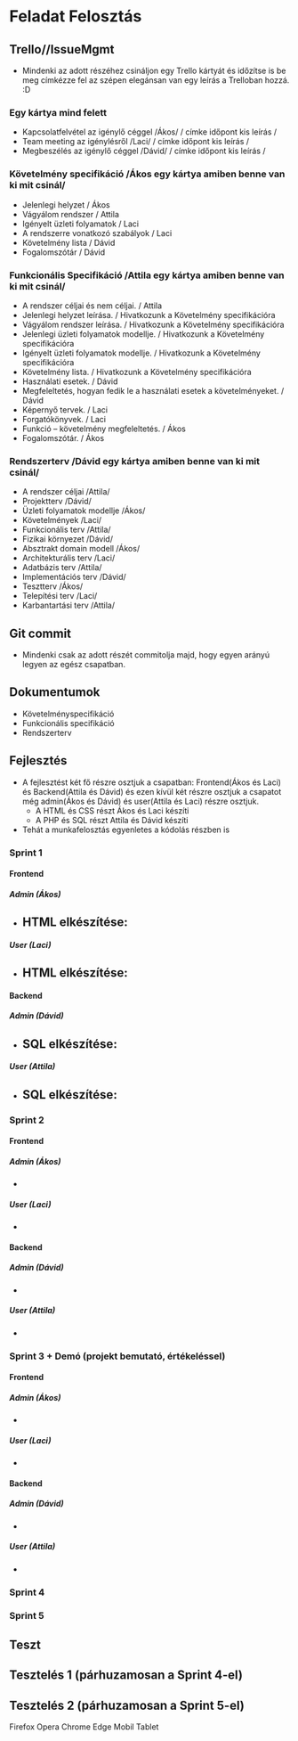 # Feladat Felosztás

## Trello//IssueMgmt

- Mindenki az adott részéhez csináljon egy Trello kártyát és időzítse is be meg címkézze fel az szépen elegánsan van
egy leírás a Trelloban hozzá. :D 

### Egy kártya mind felett
- Kapcsolatfelvétel az igénylő céggel /Ákos/ / címke időpont kis leírás /
- Team meeting az igénylésről /Laci/ / címke időpont kis leírás /
- Megbeszélés az igénylő céggel /Dávid/ / címke időpont kis leírás /

### Követelmény specifikáció /Ákos egy kártya amiben benne van ki mit csinál/
- Jelenlegi helyzet / Ákos
- Vágyálom rendszer / Attila
- Igényelt üzleti folyamatok / Laci
- A rendszerre vonatkozó szabályok / Laci
- Követelmény lista / Dávid
- Fogalomszótár / Dávid

### Funkcionális Specifikáció /Attila egy kártya amiben benne van ki mit csinál/
- A rendszer céljai és nem céljai. / Attila 
- Jelenlegi helyzet leírása. / Hivatkozunk a Követelmény specifikációra
- Vágyálom rendszer leírása. / Hivatkozunk a Követelmény specifikációra
- Jelenlegi üzleti folyamatok modellje. / Hivatkozunk a Követelmény specifikációra
- Igényelt üzleti folyamatok modellje. / Hivatkozunk a Követelmény specifikációra
- Követelmény lista. / Hivatkozunk a Követelmény specifikációra
- Használati esetek. / Dávid
- Megfeleltetés, hogyan fedik le a használati esetek a követelményeket. / Dávid
- Képernyő tervek. / Laci
- Forgatókönyvek. / Laci
- Funkció – követelmény megfeleltetés. / Ákos
- Fogalomszótár. / Ákos

### Rendszerterv /Dávid egy kártya amiben benne van ki mit csinál/
- A rendszer céljai /Attila/
- Projektterv /Dávid/
- Üzleti folyamatok modellje /Ákos/
- Követelmények /Laci/
- Funkcionális terv /Attila/
- Fizikai környezet /Dávid/
- Absztrakt domain modell /Ákos/
- Architekturális terv /Laci/
- Adatbázis terv /Attila/
- Implementációs terv /Dávid/
- Tesztterv /Ákos/
- Telepítési terv /Laci/
- Karbantartási terv /Attila/

## Git commit

- Mindenki csak az adott részét commitolja majd, hogy egyen arányú legyen az egész csapatban.

## Dokumentumok

- Követelményspecifikáció
- Funkcionális specifikáció
- Rendszerterv 

## Fejlesztés

- A fejlesztést két fő részre osztjuk a csapatban: Frontend(Ákos és Laci) és Backend(Attila és Dávid) és ezen kívül két részre osztjuk a csapatot még admin(Ákos és Dávid) és user(Attila és Laci) részre osztjuk. 
	- A HTML és CSS részt Ákos és Laci készíti
	- A PHP és SQL részt Attila és Dávid készíti
- Tehát a munkafelosztás egyenletes a kódolás részben is

### Sprint 1

#### Frontend

##### Admin (Ákos)
- HTML elkészítése:
	- 

##### User (Laci)
- HTML elkészítése:
	- 

#### Backend

##### Admin (Dávid)
- SQL elkészítése:
	- 

##### User (Attila)
- SQL elkészítése:
	- 

### Sprint 2

#### Frontend

##### Admin (Ákos)
- 

##### User (Laci)
- 

#### Backend

##### Admin (Dávid)
- 

##### User (Attila)
- 

### Sprint 3 + Demó (projekt bemutató, értékeléssel)

#### Frontend

##### Admin (Ákos)
- 

##### User (Laci)
- 

#### Backend

##### Admin (Dávid)
- 

##### User (Attila)
- 

### Sprint 4 

### Sprint 5

## Teszt

## Tesztelés 1 (párhuzamosan a Sprint 4-el)

## Tesztelés 2 (párhuzamosan a Sprint 5-el)

Firefox
Opera
Chrome
Edge
Mobil
Tablet